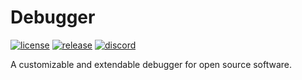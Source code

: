 # Debugger

[![license](https://img.shields.io/github/license/lumin-dev/Debugger)](https://github.com/lumin-dev/Debugger/blob/main/LICENSE)
[![release](https://img.shields.io/github/v/release/lumin-dev/Debugger)](https://github.com/lumin-dev/Debugger/releases/latest)
[![discord](https://img.shields.io/discord/1105688855375511642?logo=discord&logoColor=white&label=discord&color=4d3dff)](https://lumin-dev.github.io/link/discord)

A customizable and extendable debugger for open source software.

